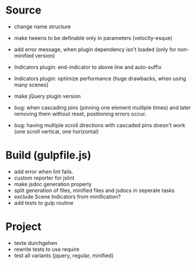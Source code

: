 # Source
 - change name structure
 - make tweens to be definable only in parameters (velocity-esque)
 - add error message, when plugin dependency isn't loaded (only for non-minified version)
 - Indicators plugin: end-indicator to above line and auto-suffix
 - Indicators plugin: optimize performance (huge drawbacks, when using many scenes)
 - make jQuery plugin version

 - bug: when cascading pins (pinning one element multiple times) and later removing them without reset, positioning errors occur.
 - bug: having multiple scroll directions with cascaded pins doesn't work (one scroll vertical, one horizontal)


# Build (gulpfile.js)
 - add error when lint fails.
 - custom reporter for jslint
 - make jsdoc generation properly
 - split generation of files, minified files and jsdocs in seperate tasks
 - exclude Scene Indicators from minification?
 - add tests to gulp routine

# Project
 - texte durchgehen
 - rewrite tests to use require
 - test all variants (jquery, regular, minified)